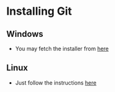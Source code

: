 # Installing Git

## Windows
* You may fetch the installer from [here](https://git-scm.com/download/win)

## Linux
* Just follow the instructions [here](https://git-scm.com/download/linux)